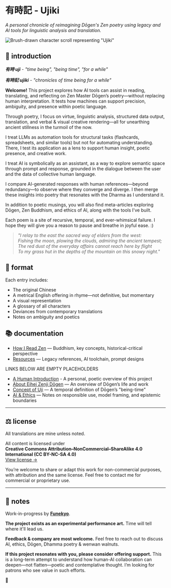 # 有時記 - Ujiki
*A personal chronicle of reimagining Dōgen's Zen poetry using legacy and AI tools for linguistic analysis and translation.*

![Brush-drawn character scroll representing "Ujiki"](https://github.com/user-attachments/assets/db95704b-40af-4df5-8d3f-d7367d17d339)


## 🌸 introduction

***有時 uji*** - *"time being", "being time", "for a while"*

***有時記 ujiki*** - *"chronicles of time being for a while"*

**Welcome!** This project explores how AI tools can assist in reading, translating, and reflecting on Zen Master Dōgen’s poetry—without replacing human interpretation. It tests how machines can support precision, ambiguity, and presence within poetic language.

Through poetry, I focus on virtue, linguistic analysis, structured data output, translation, and verbal & visual creative rendering—all for unearthing ancient stillness in the turmoil of the now.

I treat LLMs as automation tools for structural tasks (flashcards, spreadsheets, and similar tools) but not for automating understanding. There, I test its application as a lens to support human insight, poetic presence, and creative work.

I treat AI is symbolically as an assistant, as a way to explore semantic space through prompt and response, grounded in the dialogue between the user and the data of collective human language.

I compare AI-generated responses with human references—beyond redundancy—to observe where they converge and diverge. I then merge these insights into poetry that resonates with the Dharma as I understand it.

In addition to poetic musings, you will also find meta-articles exploring Dōgen, Zen Buddhism, and ethics of AI, along with the tools I've built. 

Each poem is a site of recursive, temporal, and ever-whimsical failure. I hope they will give you a reason to pause and breathe in joyful ease. :)

> *"I relay to the east the sacred way of elders from the west:*  
> *Fishing the moon, plowing the clouds, admiring the ancient tempest;*  
> *The red dust of the everyday affairs cannot reach here by flight*  
> *To my grass hut in the depths of the mountain on this snowy night."*

## 📄 format

Each entry includes:

- The original Chinese
- A metrical English offering in rhyme—not definitive, but momentary
- A visual representation
- A glossary of all characters
- Deviances from contemporary translations
- Notes on ambiguity and poetics

## 📚 documentation

- [How I Read Zen](https://github.com/Funekyo/Ujiki/blob/main/Documents/How%20I%20Read%20Zen.md) — Buddhism, key concepts, historical-critical perspective
- [Resources](https://github.com/Funekyo/Ujiki/blob/main/Documents/Resources.md) — Legacy references, AI toolchain, prompt designs 

LINKS BELOW ARE EMPTY PLACEHOLDERS

- [A Human Introduction](https://github.com/Funekyo/Ujiki/blob/main/Documents/A%20Human%20Introduction) - A personal, poetic overview of this project
- [About Eihei Zenji Dōgen](https://github.com/Funekyo/Ujiki/blob/main/Documents/About%20Eihei%20Zenji%20D%C5%8Dgen) — An overview of Dōgen’s life and work
- [Concept of Uji](https://github.com/Funekyo/Ujiki/blob/main/Documents/Concept%20of%20Uji) — A temporal definition of Dōgen’s "being-time"
- [AI & Ethics](https://github.com/Funekyo/Ujiki/blob/main/Documents/AI%20%26%20Ethics) — Notes on responsible use, model framing, and epistemic boundaries

---

## ⚖️ license

All translations are mine unless noted.

All content is licensed under  
**Creative Commons Attribution–NonCommercial–ShareAlike 4.0 International (CC BY-NC-SA 4.0)**  
[View license →](https://creativecommons.org/licenses/by-nc-sa/4.0/)

You’re welcome to share or adapt this work for non-commercial purposes, with attribution and the same license. Feel free to contact me for commercial or proprietary use.


---

## 📝 notes

Work-in-progress by **[Funekyo](https://github.com/Funekyo)**.

**The project exists as an experimental performance art.** Time will tell where it'll lead us.  

**Feedback & company are most welcome.** Feel free to reach out to discuss AI, ethics, Dōgen, Dhamma poetry & wenwan walnuts.

**If this project resonates with you, please consider offering support.** This is a long-term attempt to understand how human-AI collaboration can deepen—not flatten—poetic and contemplative thought. I’m looking for patrons who see value in such efforts.

🌸
